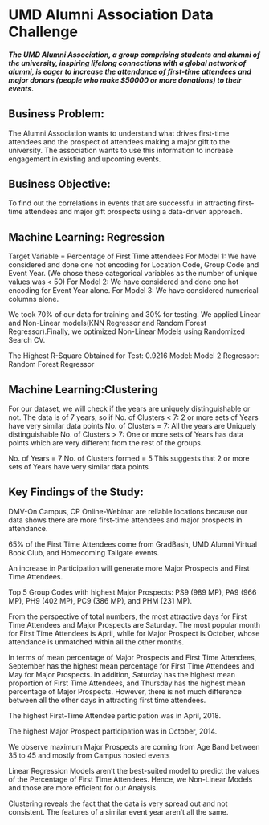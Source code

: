 # UMD Alumni Association Data Challenge

##### The UMD Alumni Association, a group comprising students and alumni of the university, inspiring lifelong connections with a global network of alumni, is eager to increase the attendance of first-time attendees and major donors (people who make $50000 or more donations) to their events.

## Business Problem:
The Alumni Association wants to understand what drives first-time attendees and the prospect of attendees making a major gift to the university. The association wants to use this information to increase engagement in existing and upcoming events.

## Business Objective: 
To find out the correlations in events that are successful in attracting first-time attendees and major gift prospects using a data-driven approach.

## Machine Learning: Regression
Target Variable = Percentage of First Time attendees
For Model 1: We have considered and done one hot encoding for Location Code, Group Code and Event Year. (We chose these categorical variables as the number of unique values was < 50)
For Model 2: We have considered and done one hot encoding for Event Year alone.
For Model 3: We have considered numerical columns alone.

We took 70% of our data for training and 30% for testing. We applied Linear and Non-Linear models(KNN Regressor and Random Forest Regressor).Finally, we optimized Non-Linear Models using Randomized Search CV.

The Highest R-Square Obtained for Test: 0.9216
Model: Model 2
Regressor: Random Forest Regressor

## Machine Learning:Clustering
For our dataset, we will check if the years are uniquely distinguishable or not. The data is of 7 years, so if
No. of Clusters < 7: 2 or more sets of Years have very similar data points
No. of Clusters = 7: All the years are Uniquely distinguishable
No. of Clusters > 7: One or more sets of Years has data points which are very different from the rest of the groups.

No. of Years = 7
No. of Clusters formed = 5
This suggests that 2 or more sets of Years have very similar data points


## Key Findings of the Study:

DMV-On Campus, CP Online-Webinar are reliable locations because our data shows there are more first-time attendees and major prospects in attendance.

65% of the First Time Attendees come from GradBash, UMD Alumni Virtual Book Club, and Homecoming Tailgate events.

An increase in Participation will generate more Major Prospects and First Time Attendees.

Top 5 Group Codes with highest Major Prospects: PS9 (989 MP), PA9 (966 MP), PH9 (402 MP), PC9 (386 MP), and PHM (231 MP).

From the perspective of total numbers, the most attractive days for First Time Attendees and Major Prospects are Saturday. The most popular month for First Time Attendees is April, while for Major Prospect is October, whose attendance is unmatched within all the other months.

In terms of mean percentage of Major Prospects and First Time Attendees, September has the highest mean percentage for First Time Attendees and May for Major Prospects. In addition, Saturday has the highest mean proportion of First Time Attendees, and Thursday has the highest mean percentage of Major Prospects. However, there is not much difference between all the other days in attracting first time attendees.  

The highest First-Time Attendee participation was in April, 2018.

The highest Major Prospect participation was in October, 2014.

We observe maximum Major Prospects are coming from Age Band between 35 to 45 and mostly from Campus hosted events

Linear Regression Models aren’t the best-suited model to predict the values of the Percentage of First Time Attendees. Hence, we  Non-Linear Models and those are more efficient for our Analysis.

Clustering reveals the fact that the data is very spread out and not consistent. The features of a similar event year aren’t all the same.

